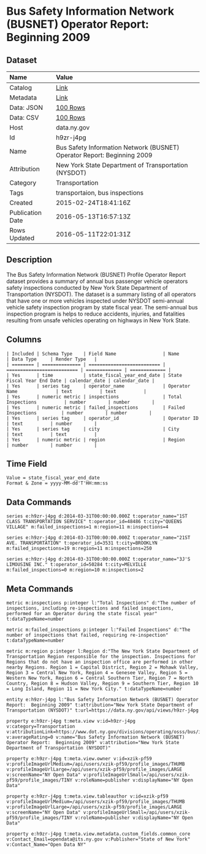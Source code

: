 # Bus Safety Information Network (BUSNET) Operator Report: Beginning 2009

## Dataset

| Name | Value |
| :--- | :---- |
| Catalog | [Link](https://catalog.data.gov/dataset/bus-safety-information-network-busnet-operator-report-beginning-2009) |
| Metadata | [Link](https://data.ny.gov/api/views/h9zr-j4pg) |
| Data: JSON | [100 Rows](https://data.ny.gov/api/views/h9zr-j4pg/rows.json?max_rows=100) |
| Data: CSV | [100 Rows](https://data.ny.gov/api/views/h9zr-j4pg/rows.csv?max_rows=100) |
| Host | data.ny.gov |
| Id | h9zr-j4pg |
| Name | Bus Safety Information Network (BUSNET) Operator Report: Beginning 2009 |
| Attribution | New York State Department of Transportation (NYSDOT) |
| Category | Transportation |
| Tags | transportaion, bus inspections |
| Created | 2015-02-24T18:41:16Z |
| Publication Date | 2016-05-13T16:57:13Z |
| Rows Updated | 2016-05-11T22:01:31Z |

## Description

The Bus Safety Information Network (BUSNET) Profile Operator Report dataset provides a summary of annual bus passenger vehicle operators safety inspections conducted by New York State Department of Transportation (NYSDOT).   The dataset is a summary listing of all operators that have one or more vehicles inspected under NYSDOT semi-annual vehicle safety inspection program by state fiscal year.  The semi-annual bus inspection program is helps to reduce accidents, injuries, and fatalities resulting from unsafe vehicles operating on highways in New York State.

## Columns

```ls
| Included | Schema Type    | Field Name                 | Name                       | Data Type     | Render Type   |
| ======== | ============== | ========================== | ========================== | ============= | ============= |
| Yes      | time           | state_fiscal_year_end_date | State Fiscal Year End Date | calendar_date | calendar_date |
| Yes      | series tag     | operator_name              | Operator Name              | text          | text          |
| Yes      | numeric metric | inspections                | Total Inspections          | number        | number        |
| Yes      | numeric metric | failed_inspections         | Failed Inspections         | number        | number        |
| Yes      | series tag     | operator_id                | Operator ID                | text          | number        |
| Yes      | series tag     | city                       | City                       | text          | text          |
| Yes      | numeric metric | region                     | Region                     | number        | number        |
```

## Time Field

```ls
Value = state_fiscal_year_end_date
Format & Zone = yyyy-MM-dd'T'HH:mm:ss
```

## Data Commands

```ls
series e:h9zr-j4pg d:2014-03-31T00:00:00.000Z t:operator_name="1ST CLASS TRANSPORTATION SERVICE" t:operator_id=48486 t:city="QUEENS VILLAGE" m:failed_inspections=1 m:region=11 m:inspections=4

series e:h9zr-j4pg d:2014-03-31T00:00:00.000Z t:operator_name="21ST AVE. TRANSPORTATION" t:operator_id=3531 t:city=BROOKLYN m:failed_inspections=19 m:region=11 m:inspections=250

series e:h9zr-j4pg d:2014-03-31T00:00:00.000Z t:operator_name="3J'S LIMOUSINE INC." t:operator_id=50284 t:city=MELVILLE m:failed_inspections=0 m:region=10 m:inspections=2
```

## Meta Commands

```ls
metric m:inspections p:integer l:"Total Inspections" d:"The number of inspections, including re-inspections and failed inspections, performed for an Operator during the state fiscal year" t:dataTypeName=number

metric m:failed_inspections p:integer l:"Failed Inspections" d:"The number of inspections that failed, requiring re-inspection" t:dataTypeName=number

metric m:region p:integer l:Region d:"The New York State Department of Transportation Region responsible for the inspection. Inspections for Regions that do not have an inspection office are performed in other nearby Regions. Region 1 = Capital District, Region 2 = Mohawk Valley, Region 3 = Central New York, Region 4 = Genesee Valley, Region 5 = Western New York, Region 6 = Central Southern Tier, Region 7 = North Country, Region 8 = Hudson Valley, Region 9 = Southern Tier, Region 10 = Long Island, Region 11 = New York City." t:dataTypeName=number

entity e:h9zr-j4pg l:"Bus Safety Information Network (BUSNET) Operator Report:  Beginning 2009" t:attribution="New York State Department of Transportation (NYSDOT)" t:url=https://data.ny.gov/api/views/h9zr-j4pg

property e:h9zr-j4pg t:meta.view v:id=h9zr-j4pg v:category=Transportation v:attributionLink=https://www.dot.ny.gov/divisions/operating/osss/bus/inspection v:averageRating=0 v:name="Bus Safety Information Network (BUSNET) Operator Report:  Beginning 2009" v:attribution="New York State Department of Transportation (NYSDOT)"

property e:h9zr-j4pg t:meta.view.owner v:id=xzik-pf59 v:profileImageUrlMedium=/api/users/xzik-pf59/profile_images/THUMB v:profileImageUrlLarge=/api/users/xzik-pf59/profile_images/LARGE v:screenName="NY Open Data" v:profileImageUrlSmall=/api/users/xzik-pf59/profile_images/TINY v:roleName=publisher v:displayName="NY Open Data"

property e:h9zr-j4pg t:meta.view.tableauthor v:id=xzik-pf59 v:profileImageUrlMedium=/api/users/xzik-pf59/profile_images/THUMB v:profileImageUrlLarge=/api/users/xzik-pf59/profile_images/LARGE v:screenName="NY Open Data" v:profileImageUrlSmall=/api/users/xzik-pf59/profile_images/TINY v:roleName=publisher v:displayName="NY Open Data"

property e:h9zr-j4pg t:meta.view.metadata.custom_fields.common_core v:Contact_Email=opendata@its.ny.gov v:Publisher="State of New York" v:Contact_Name="Open Data NY"
```